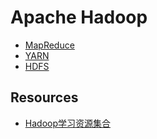 # Apache Hadoop

* [MapReduce](mapreduce/README.md)
* [YARN](yarn/README.md)
* [HDFS](hdfs/README.md)


## Resources
* [Hadoop学习资源集合](https://yq.aliyun.com/articles/47860?spm=a2c4e.11155435.0.0.50f91373LxL4GH)